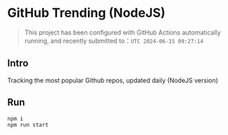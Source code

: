 # GitHub Trending (NodeJS)

> This project has been configured with GitHub Actions automatically running, and recently submitted to：`UTC 2024-06-15 09:27:14`

## Intro

Tracking the most popular Github repos, updated daily (NodeJS version)

## Run

```bash
npm i
npm run start
```
